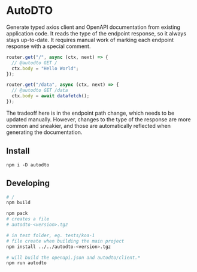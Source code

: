 # AutoDTO

Generate typed axios client and OpenAPI documentation from existing application code. It reads the type of the endpoint response, so it always stays up-to-date. It requires manual work of marking each endpoint response with a special comment.

```typescript
router.get("/", async (ctx, next) => {
  // @autodto GET /
  ctx.body = "Hello World";
});

router.get("/data", async (ctx, next) => {
  // @autodto GET /data
  ctx.body = await datafetch();
});
```

The tradeoff here is in the endpoint path change, which needs to be updated manually. However, changes to the type of the response are more common and sneakier, and those are automatically reflected when generating the documentation.

## Install

```
npm i -D autodto
```

## Developing

```sh
# /
npm build

npm pack
# creates a file
# autodto-<version>.tgz

```

```sh
# in test folder, eg. tests/koa-1
# file create when building the main project
npm install ../../autodto-<version>.tgz

# will build the openapi.json and autodto/client.*
npm run autodto

```